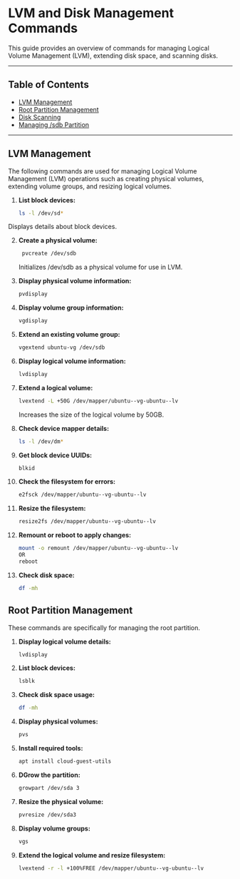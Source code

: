 # LVM and Disk Management Commands

This guide provides an overview of commands for managing Logical Volume Management (LVM), extending disk space, and scanning disks.

---

## Table of Contents
- [LVM Management](#lvm-management)
- [Root Partition Management](#root-partition-management)
- [Disk Scanning](#disk-scanning)
- [Managing /sdb Partition](#managing-sdb-partition)

---

## LVM Management

The following commands are used for managing Logical Volume Management (LVM) operations such as creating physical volumes, extending volume groups, and resizing logical volumes.

1. **List block devices:**
   ```bash
   ls -l /dev/sd*

Displays details about block devices.

2. **Create a physical volume:**
   ```bash
    pvcreate /dev/sdb
    ```
    Initializes /dev/sdb as a physical volume for use in LVM.

3. **Display physical volume information:**
    ```bash
    pvdisplay
    ```

4. **Display volume group information:**
    ```bash
    vgdisplay
    ```
5. **Extend an existing volume group:**
    ```bash
    vgextend ubuntu-vg /dev/sdb
    ```
6. **Display logical volume information:**
    ```bash
    lvdisplay
    ```
7. **Extend a logical volume:**
    ```bash
    lvextend -L +50G /dev/mapper/ubuntu--vg-ubuntu--lv
    ```
    Increases the size of the logical volume by 50GB.

8. **Check device mapper details:**
    ```bash
    ls -l /dev/dm*
    ```
9. **Get block device UUIDs:**
    ```bash
    blkid
    ```
10. **Check the filesystem for errors:**
    ```bash
    e2fsck /dev/mapper/ubuntu--vg-ubuntu--lv
    ```  
11. **Resize the filesystem:**
    ```bash
    resize2fs /dev/mapper/ubuntu--vg-ubuntu--lv
    ``` 
12. **Remount or reboot to apply changes:**
    ```bash
    mount -o remount /dev/mapper/ubuntu--vg-ubuntu--lv
    OR
    reboot
    ```  
13. **Check disk space:**
    ```bash
    df -mh
    ```
## Root Partition Management
These commands are specifically for managing the root partition.
1. **Display logical volume details:**
    ```bash
    lvdisplay
    ```
2. **List block devices:**
    ```bash
    lsblk
    ```
3. **Check disk space usage:**
    ```bash
    df -mh
    ```
4. **Display physical volumes:**
    ```bash
    pvs
    ```
5. **Install required tools:**
    ```bash
    apt install cloud-guest-utils
    ```
6. **DGrow the partition:**
    ```bash
    growpart /dev/sda 3
    ```
7. **Resize the physical volume:**
    ```bash
    pvresize /dev/sda3
    ```
8. **Display volume groups:**
    ```bash
    vgs
    ```
9. **Extend the logical volume and resize filesystem:**
    ```bash
    lvextend -r -l +100%FREE /dev/mapper/ubuntu--vg-ubuntu--lv
    ```
